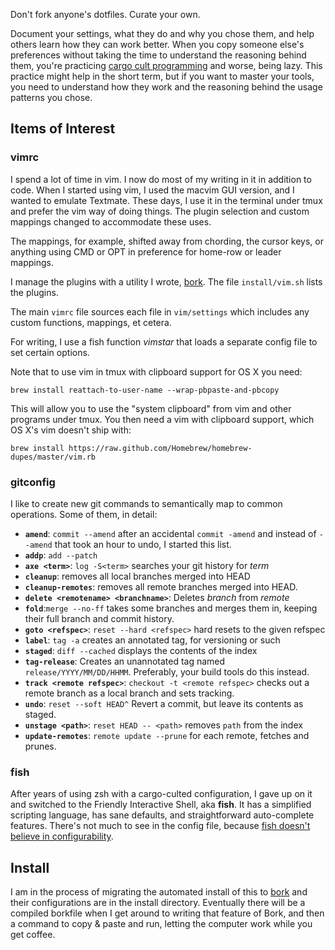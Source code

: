 Don't fork anyone's dotfiles.  Curate your own. 

Document your settings, what they do and why you chose them, and help
others learn how they can work better.  When you copy someone else's
preferences without taking the time to understand the reasoning behind
them, you're practicing [cargo cult programming][cargo] and worse, being
lazy.  This practice might help in the short term, but if you want to
master your tools, you need to understand how they work and the reasoning
behind the usage patterns you chose.

[cargo]: https://en.wikipedia.org/wiki/Cargo_cult_programming

## Items of Interest

### vimrc

I spend a lot of time in vim.  I now do most of my writing in it in
addition to code.  When I started using vim, I used the macvim GUI
version, and I wanted to emulate Textmate.  These days, I use it in the
terminal under tmux and prefer the vim way of doing things.  The plugin
selection and custom mappings changed to accommodate these uses.

The mappings, for example, shifted away from chording, the cursor keys, or
anything using CMD or OPT in preference for home-row or leader mappings.

I manage the plugins with a utility I wrote, [bork][].  The file
`install/vim.sh` lists the plugins.

The main `vimrc` file sources each file in `vim/settings` which includes
any custom functions, mappings, et cetera.

For writing, I use a fish function *vimstar* that loads a separate
config file to set certain options.

Note that to use vim in tmux with clipboard support for OS X you need:

    brew install reattach-to-user-name --wrap-pbpaste-and-pbcopy

This will allow you to use the "system clipboard" from vim and other
programs under tmux. You then need a vim with clipboard support, which OS
X's vim doesn't ship with:

    brew install https://raw.github.com/Homebrew/homebrew-dupes/master/vim.rb

### gitconfig

I like to create new git commands to semantically map to common 
operations.  Some of them, in detail:

- **`amend`**: `commit --amend` after an accidental `commit -amend` and
  instead of `--amend` that took an hour to undo, I started this list.
- **`addp`**: `add --patch`
- **`axe <term>`**: `log -S<term>` searches your git history for *term*
- **`cleanup`**: removes all local branches merged into HEAD
- **`cleanup-remotes`**: removes all remote branches merged into HEAD.
- **`delete <remotename> <branchname>`**: Deletes *branch* from *remote*
- **`fold`**:`merge --no-ff` takes some branches and merges them in,
  keeping their full branch and commit history.
- **`goto <refspec>`**: `reset --hard <refspec>` hard resets to the given
  refspec
- **`label`**: `tag -a` creates an annotated tag, for versioning or such
- **`staged`**: `diff --cached` displays the contents of the index
- **`tag-release`**: Creates an unannotated tag named
  `release/YYYY/MM/DD/HHMM`.  Preferably, your build tools do this
  instead.
- **`track <remote refspec>`**: `checkout -t <remote refspec>` checks out
  a remote branch as a local branch and sets tracking.
- **`undo`**: `reset --soft HEAD^` Revert a commit, but leave its contents
  as staged.
- **`unstage <path>`**: `reset HEAD -- <path>` removes `path` from the
  index
- **`update-remotes`**: `remote update --prune` for each remote, fetches
  and prunes.

### fish

After years of using zsh with a cargo-culted configuration, I gave up on
it and switched to the Friendly Interactive Shell, aka **fish**.  It has
a simplified scripting language, has sane defaults, and straightforward
auto-complete features.  There's not much to see in the config file,
because [fish doesn't believe in configurability][fish-evil].

[fish-evil]: http://fishshell.com/docs/current/design.html#conf

## Install

I am in the process of  migrating the automated install of this to
[bork][] and their configurations are in the install directory.
Eventually there will be a compiled borkfile when I get around to writing
that feature of Bork, and then a command to copy & paste and run, letting
the computer work while you get coffee.

[bork]: https://github.com/mattly/bork

